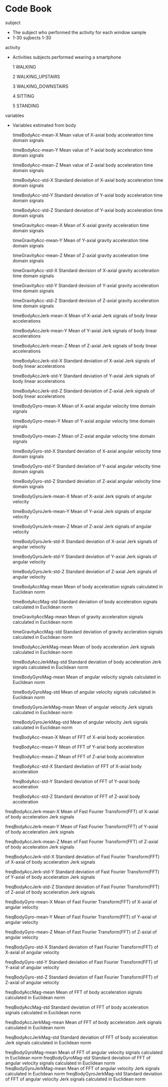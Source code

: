 Code Book
==========================


subject 
* The subject who performed the activity for each window sample
* 1-30  sujbects 1-30
  
activity
* Activities subjects performed wearing a smartphone 

  1  WALKING
  
  2  WALKING_UPSTAIRS
  
  3  WALKING_DOWNSTAIRS
  
  4  SITTING
  
  5 STANDING


variables 
* Variables estimated from body 

  timeBodyAcc-mean-X  Mean value of  X-axial body acceleration time domain signals
  
  timeBodyAcc-mean-Y  Mean value of Y-axial body acceleration time domain signals

  timeBodyAcc-mean-Z  Mean value of Z-axial body acceleration time domain signals

  timeBodyAcc-std-X   Standard deviation of X-axial body acceleration time domain signals
  
  timeBodyAcc-std-Y   Standard deviation of Y-axial body acceleration time domain signals  
  
  timeBodyAcc-std-Z   Standard deviation of Y-axial body acceleration time domain signals
  
  timeGravityAcc-mean-X Mean of X-axial gravity acceleration time domain signals
  
  timeGravityAcc-mean-Y Mean of Y-axial gravity acceleration time domain signals
  
  timeGravityAcc-mean-Z Mean of Z-axial gravity acceleration time domain signals
  
  timeGravityAcc-std-X  Standard devision of X-axial gravity acceleration time domain signals 
  
  timeGravityAcc-std-Y Standard devision of Y-axial gravity acceleration time domain signals
  
  timeGravityAcc-std-Z Standard devision of Z-axial gravity acceleration time domain signals
  
  timeBodyAccJerk-mean-X Mean of X-axial Jerk signals of body linear accelerations
  
  timeBodyAccJerk-mean-Y Mean of Y-axial Jerk signals of body linear accelerations
  
  timeBodyAccJerk-mean-Z Mean of Z-axial Jerk signals of body linear accelerations
  
  timeBodyAccJerk-std-X Standard deviation of X-axial Jerk signals of body linear accelerations
  
  timeBodyAccJerk-std-Y Standard deviation of Y-axial Jerk signals of body linear accelerations
  
  timeBodyAccJerk-std-Z Standard deviation of Z-axial Jerk signals of body linear accelerations

  timeBodyGyro-mean-X Mean of X-axial angular velocity time domain signals

  timeBodyGyro-mean-Y Mean of Y-axial angular velocity time domain signals

  timeBodyGyro-mean-Z Mean of Z-axial angular velocity time domain signals

  timeBodyGyro-std-X Standard deviation of X-axial angular velocity time domain signals

  timeBodyGyro-std-Y Standard deviation of Y-axial angular velocity time domain signals

  timeBodyGyro-std-Z Standard deviation of  Z-axial angular velocity time domain signals

  timeBodyGyroJerk-mean-X Mean of X-axial Jerk signals of angular velocity

  timeBodyGyroJerk-mean-Y Mean of Y-axial Jerk signals of angular velocity

  timeBodyGyroJerk-mean-Z Mean of Z-axial Jerk signals of angular velocity

  timeBodyGyroJerk-std-X Standard deviation of X-axial Jerk signals of angular velocity

  timeBodyGyroJerk-std-Y Standard deviation of Y-axial Jerk signals of angular velocity

  timeBodyGyroJerk-std-Z Standard deviation of Z-axial Jerk signals of angular velocity

  timeBodyAccMag-mean Mean of body acceleration signals calculated in Euclidean norm

  timeBodyAccMag-std Standard deviation of body acceleration signals calculated in Euclidean norm

  timeGravityAccMag-mean Mean of gravity acceleration signals calculated in Euclidean norm

  timeGravityAccMag-std Standard deviation of gravity accleration signals calculated in Euclidean norm

  timeBodyAccJerkMag-mean Mean of body acceleration Jerk signals calculated in Euclidean norm

  timeBodyAccJerkMag-std Standard deviation of body acceleration Jerk signals calculated in Euclidean norm

  timeBodyGyroMag-mean Mean of angular velocity signals calculated in Euclidean norm

  timeBodyGyroMag-std Mean of angular velocity signals calculated in Euclidean norm

  timeBodyGyroJerkMag-mean Mean of angular velocity Jerk signals calculated in Euclidean norm

  timeBodyGyroJerkMag-std Mean of angular velocity Jerk signals calculated in Euclidean norm

  freqBodyAcc-mean-X Mean of FFT of X-arial body acceleration

  freqBodyAcc-mean-Y Mean of FFT of Y-arial body acceleration

  freqBodyAcc-mean-Z Mean of FFT of Z-arial body acceleration

  freqBodyAcc-std-X Standard devliation of FFT of X-axial body acceleration

  freqBodyAcc-std-Y Standard deviation of FFT of Y-axial body acceleration

  freqBodyAcc-std-Z Standard deviation of FFT of Z-axial body acceleration

freqBodyAccJerk-mean-X Mean of Fast Fourier Transform(FFT) of X-axial of body acceleration Jerk signals

freqBodyAccJerk-mean-Y Mean of Fast Fourier Transform(FFT) of Y-axial of body acceleration Jerk signals

freqBodyAccJerk-mean-Z  Mean of Fast Fourier Transform(FFT) of Z-axial of body acceleration Jerk signals

freqBodyAccJerk-std-X  Standard deviation of Fast Fourier Transform(FFT) of X-axial of body acceleration Jerk signals

freqBodyAccJerk-std-Y  Standard deviation of Fast Fourier Transform(FFT) of Y-axial of body acceleration Jerk signals

freqBodyAccJerk-std-Z Standard deviation of Fast Fourier Transform(FFT) of Z-axial of body acceleration Jerk signals

freqBodyGyro-mean-X Mean of Fast Fourier Transform(FFT) of X-axial of angular velocity

freqBodyGyro-mean-Y Mean of Fast Fourier Transform(FFT) of Y-axial of angular velocity

freqBodyGyro-mean-Z Mean of Fast Fourier Transform(FFT) of Z-axial of angular velocity

freqBodyGyro-std-X Standard deviation of Fast Fourier Transform(FFT) of X-axial of angular velocity

freqBodyGyro-std-Y Standard deviation of Fast Fourier Transform(FFT) of Y-axial of angular velocity

freqBodyGyro-std-Z Standard deviation of Fast Fourier Transform(FFT) of Z-axial of angular velocity

freqBodyAccMag-mean Mean of FFT of body acceleration signals calculated in Euclidean norm

freqBodyAccMag-std  Standard deviation of FFT of body acceleration signals calculated in Euclidean norm

freqBodyAccJerkMag-mean Mean of FFT of body acceleration Jerk signals calculated in Euclidean norm

freqBodyAccJerkMag-std Standard deviation of FFT of body acceleration Jerk signals calculated in Euclidean norm

freqBodyGyroMag-mean Mean of FFT of angular velocity signals calculated in Euclidean norm
freqBodyGyroMag-std Standard deviation of FFT of angular velocity signals calculated in Euclidean norm
freqBodyGyroJerkMag-mean Mean of FFT of angular velocity Jerk signals calculated in Euclidean norm
freqBodyGyroJerkMag-std Standard deviation of FFT of angular velocity Jerk signals calculated in Euclidean norm

